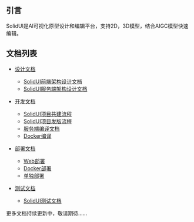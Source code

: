 ## 引言

SolidUI是AI可视化原型设计和编辑平台，支持2D，3D模型，结合AIGC模型快速编辑。

## 文档列表


* [设计文档](设计文档)
  * [SolidUI前端架构设计文档](设计文档/SolidUI前端架构设计文档/README.md)
  * [SolidUI服务端架构设计文档](设计文档/ServerArchitecture/README.md)

* [开发文档](开发文档)
  * [SolidUI项目共建流程](开发文档/ProjectProcess/README.md)
  * [SolidUI项目发版流程](开发文档/PublishingProcess/README.md)
  * [服务端编译文档](开发文档/后端编译文档/README.md)
  * [Docker编译](开发文档/Docker镜像/README.md)

* [部署文档](部署文档)
  * [Web部署](部署文档/SolidUI前端部署文档/DEPLOY_WEB.md)
  * [Docker部署](部署文档/整体部署/README_DOCKER.md)
  * [单独部署](部署文档/整体部署/README_STANDALONE.md)
  
* [测试文档](测试文档)
  * [SolidUI测试文档](测试文档/SolidUI测试文档/README.md)
  

  
更多文档持续更新中，敬请期待……